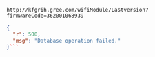 `http://kfgrih.gree.com/wifiModule/Lastversion?firmwareCode=362001068939`

```json
{
  "r": 500,
  "msg": "Database operation failed."
}```